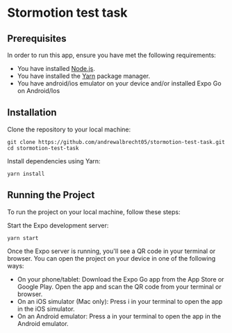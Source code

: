 # Stormotion test task

## Prerequisites

In order to run this app, ensure you have met the following requirements:

- You have installed [Node.js](https://nodejs.org/).
- You have installed the [Yarn](https://yarnpkg.com/) package manager.
- You have android/ios emulator on your device and/or installed Expo Go on Android/Ios

## Installation
Clone the repository to your local machine:

    git clone https://github.com/andrewalbrecht05/stormotion-test-task.git
    cd stormotion-test-task
Install dependencies using Yarn:

    yarn install

## Running the Project
To run the project on your local machine, follow these steps:

Start the Expo development server:

    yarn start

Once the Expo server is running, you'll see a QR code in your terminal or browser. You can open the project on your device in one of the following ways:

- On your phone/tablet: Download the Expo Go app from the App Store or Google Play. Open the app and scan the QR code from your terminal or browser.
- On an iOS simulator (Mac only): Press i in your terminal to open the app in the iOS simulator.
- On an Android emulator: Press a in your terminal to open the app in the Android emulator.


